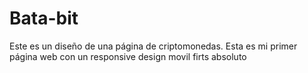 # Bata-bit
Este es un diseño de una página de criptomonedas. Esta es mi primer página web con un responsive design movil firts absoluto
